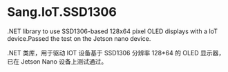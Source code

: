 # Sang.IoT.SSD1306

.NET library to use SSD1306-based 128x64 pixel OLED displays with a IoT device.Passed the test on the Jetson nano device. 

.NET 类库，用于驱动 IOT 设备基于 SSD1306 分辨率 128*64 的 OLED 显示器，已在 Jetson Nano 设备上测试通过。